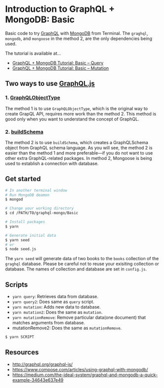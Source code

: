 # Introduction to GraphQL + MongoDB: Basic

Basic code to try [GraphQL](http://graphql.org/) with [MongoDB](https://www.mongodb.com/) from Terminal. The  `graghql`, `mongodb`, and `mongoose` in the method 2, are the only dependencies being used.

The tutorial is available at…

- [GraphQL + MongoDB Tutorial: Basic – Query](https://www.mokuji.me/article/graphql-mongo-basic1)
- [GraphQL + MongoDB Tutorial: Basic – Mutation](https://www.mokuji.me/article/graphql-mongo-basic2)

## Two ways to use [GraphQL.js](http://graphql.org/graphql-js/)

### 1. [GraphQLObjectType](http://graphql.org/graphql-js/type/#graphqlobjecttype)

The method 1 is to use `GraphQLObjectType`, which is the original way to create GrapQL API, requires more work than the method 2. This method is good only when you want to understand the concept of GraphQL.

### 2. [buildSchema](http://graphql.org/graphql-js/utilities/#buildschema)

The method 2 is to use `buildSchema`, which creates a GraphQLSchema object from GraphQL schema language. As you will see, the method 2 is easier than the method 1 and more preferable—if you do not want to use other extra GraphQL-related packages.
In method 2, Mongoose is being used to establish a connection with database.

## Get started

```bash
# In another terminal window
# Run MongoDB deamon
$ mongod

# Change your working directory
$ cd /PATH/TO/graphql-mongo/Basic

# Install packages
$ yarn

# Generate initial data
$ yarn seed
# or
$ node seed.js
```

The `yarn seed` will generate data of two books to the `books` collection of the `graghql` database. Please be careful not to reuse your exisiting collection or database. The names of collection and database are set in `config.js`.

## Scripts

- `yarn query`: Retrieves data from database.
- `yarn query2`: Does same as `query` script.
- `yarn mutation`: Adds new data to database.
- `yarn mutation2`: Does the same as `mutation`.
- `yarn mutationRemove`: Remove particular data(one document) that matches arguments from database.
- mutationRemove2: Does the same as `mutationRemove`.

```bash
$ yarn SCRIPT
```

## Resources
- http://graphql.org/graphql-js/
- https://www.compose.com/articles/using-graphql-with-mongodb/
- https://medium.com/the-ideal-system/graphql-and-mongodb-a-quick-example-34643e637e49